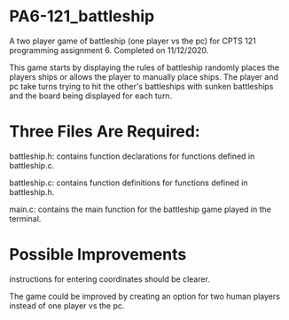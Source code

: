 # PA6-121_battleship
A two player game of battleship (one player vs the pc) for CPTS 121 programming assignment 6. Completed on 11/12/2020.

This game starts by displaying the rules of battleship randomly places the players ships or allows the player to manually place ships. The player and pc take turns trying to hit the other's battleships with sunken battleships and the board being displayed for each turn.

# Three Files Are Required:
battleship.h: contains function declarations for functions defined in battleship.c.

battleship.c: contains function definitions for functions defined in battleship.h.

main.c: contains the main function for the battleship game played in the terminal.

# Possible Improvements

instructions for entering coordinates should be clearer.

The game could be improved by creating an option for two human players instead of one player vs the pc.
